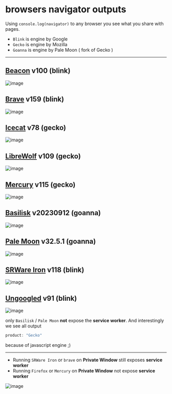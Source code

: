 # browsers navigator outputs

Using `console.log(navigator)` to any browser you see what you share with pages.  

* `Blink` is engine by Google  
* `Gecko` is engine by Mozilla  
* `Goanna` is engine by Pale Moon ( fork of Gecko )

---

## [Beacon](https://github.com/imperviousinc/beacon) v100 (blink)
![image](assets/beacon.png)

## [Brave](https://github.com/brave/brave-browser) v159 (blink)
![image](assets/beacon.png)

## [Icecat](https://codeberg.org/chippy/icecat-for-windows) v78 (gecko)
![image](assets/icecat.png)

## [LibreWolf](https://codeberg.org/librewolf/source) v109 (gecko)
![image](assets/icecat.png)

## [Mercury](https://github.com/Alex313031/Mercury) v115 (gecko)
![image](assets/mercury.png)

## [Basilisk](https://repo.palemoon.org/Basilisk-Dev/Basilisk) v20230912 (goanna)
![image](assets/basilisk.png)

## [Pale Moon](https://repo.palemoon.org/MoonchildProductions/Pale-Moon) v32.5.1 (goanna)
![image](assets/palemoon.png)

## [SRWare Iron](https://www.srware.net/iron/) v118 (blink)
![image](assets/srware.png)

## [Ungoogled](https://github.com/ungoogled-software/ungoogled-chromium) v91 (blink)
![image](assets/ungoogled.png)

only `Basilisk` / `Pale Moon` **not** expose the **service worker**. And interestingly we see all output 
```js
product: "Gecko"
``` 

because of javascript engine ;) 

---

* Running `SRWare Iron` or `brave` on **Private Window** still exposes **service worker**
* Running `Firefox` or `Mercury` on **Private Window** not expose **service worker**

![image](assets/mercury_private.png)